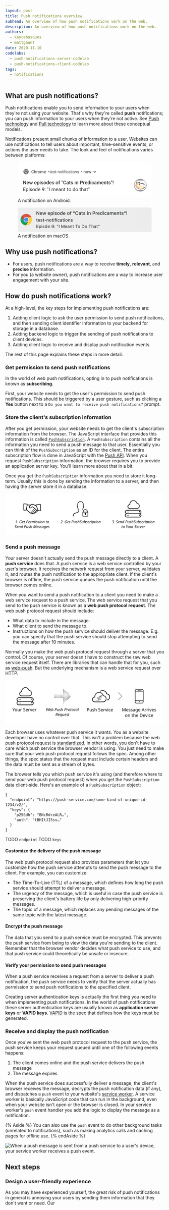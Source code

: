 ```yaml
---
layout: post
title: Push notifications overview
subhead: An overview of how push notifications work on the web.
description: An overview of how push notifications work on the web.
authors:
  - kaycebasques
  - mattgaunt
date: 2020-11-10
codelabs:
  - push-notifications-server-codelab
  - push-notifications-client-codelab
tags:
  - notifications
---
```


## What are push notifications?

Push notifications enable you to send information to your users when they're not
using your website. That's why they're called **push** notifications;
you can push information to your users when they're not active. See
[Push technology](https://en.wikipedia.org/wiki/Push_technology) and
[Pull technology](https://en.wikipedia.org/wiki/Pull_technology) to learn more
about these conceptual models.

Notifications present small chunks of information to a user. Websites can use
notifications to tell users about important, time-sensitive events, or actions
the user needs to take. The look and feel of notifications varies between platforms:

<figure class="w-figure">
  <img class="w-screenshot w-screenshot--filled" src="./predicaments-android.png" 
       alt="A notification on Android.">
  <figcaption class="w-figcaption">A notification on Android.</figcaption>
</figure>

<figure class="w-figure">
  <img class="w-screenshot w-screenshot--filled" src="./predicaments-macbook.png" 
       alt="A notification on macOS.">
  <figcaption class="w-figcaption">A notification on macOS.</figcaption>
</figure>

## Why use push notifications?

* For users, push notifications are a way to receive **timely**, **relevant**,
  and **precise** information.
* For you (a website owner), push notifications are a way to increase user engagement
  with your site.

## How do push notifications work?

At a high-level, the key steps for implementing push notifications are:

1. Adding client logic to ask the user permission to send push notifications, and
   then sending client identifier information to your backend for storage in a database.
1. Adding backend logic to trigger the sending of push notifications to client devices.
1. Adding client logic to receive and display push notification events.

The rest of this page explains these steps in more detail.

### Get permission to send push notifications

In the world of web push notifications, opting in to push notifications is
known as **subscribing**.

First, your website needs to get the user's permission to send push notifications.
This should be triggered by a user gesture, such as clicking a **Yes** button
next to a `Do you want to receive push notifications?` prompt.

### Store the client's subscription information

After you get permission, your website needs to get the client's subscription information 
from the browser. The JavaScript interface that provides this information is called
[`PushSubscription`](https://developer.mozilla.org/en-US/docs/Web/API/PushSubscription).
A `PushSubscription` contains all the information you need to send a push message to that user.
Essentially you can think of the `PushSubscription` as an ID for the client.
The entire subscription flow is done in JavaScript with the [Push API][1].
When you request `PushSubscription` information, the browser requires you to provide
an application server key. You'll learn more about that in a bit.

Once you get the `PushSubscription` information you need to store it long-term.
Usually this is done by sending the information to a server, and then having the
server store it in a database.

![TODO](browser-to-server.svg)

### Send a push message

Your server doesn't actually send the push message directly to a client. A
**push service** does that. A push service is a web service controlled by your
user's browser. It receives the network request from your server, validates it,
and routes the push notification to the appropriate client. If the client's
browser is offline, the push service queues the push notification until the
browser comes online.

When you want to send a push notification to a client you need to make a web
service request to a push service. The web service request that you send to the
push service is known as a **web push protocol request**. The web push protocol
request should include:

* What data to include in the message.
* What client to send the message to.
* Instructions on how the push service should deliver the message. E.g. you
  can specify that the push service should stop attempting to send the message 
  after 10 minutes.

Normally you make the web push protocol request through a server that you control.
Of course, your server doesn't have to construct the raw web service request
itself. There are libraries that can handle that for you, such as
[web-push](https://www.npmjs.com/package/web-push). But the underlying mechanism is
a web service request over HTTP.

![TODO](server-to-push-service.svg)

Each browser uses whatever push service it wants. You as a website developer
have no control over that. This isn't a problem because the web push protocol
request is [standardized](https://tools.ietf.org/html/draft-ietf-webpush-protocol). 
In other words, you don't have to care which push service the browser vendor is
using. You just need to make sure that your web push protocol request follows the spec.
Among other things, the spec states that the request must include certain headers
and the data must be sent as a stream of bytes.

The browser tells you which push service it's using (and therefore where to send your
web push protocol request) when you get the `PushSubscription` data client-side. 
Here's an example of a `PushSubscription` object:

```
{
  "endpoint": "https://push-service.com/some-kind-of-unique-id-1234/v2/",
  "keys": {
    "p256dh": "BNcRdreALR…",
    "auth": "tBHItJI5sv…"
  }
}
```

TODO `endpoint`
TODO `keys`

#### Customize the delivery of the push message

The web push protocol request also provides parameters that let you
customize how the push service attempts to send the push message to the client.
For example, you can customize:

* The Time-To-Live (TTL) of a message, which defines how long the push service should
  attempt to deliver a message.
* The urgency of the message, which is useful in case the push service is preserving
  the client's battery life by only delivering high-priority messages.
* The topic of a message, which replaces any pending messages of the same topic
  with the latest message.

#### Encrypt the push message

The data that you send to a push service must be encrypted. This prevents
the push service from being to view the data you're sending to the client.
Remember that the browser vendor decides what push service to use, and that
push service could theoretically be unsafe or insecure.

#### Verify your permission to send push messages

When a push service receives a request from a server to deliver a push notification,
the push service needs to verify that the server actually has permission to send
push notifications to the specified client. 

Creating server authentication keys is actually the first thing you need to
when implementing push notifications. In the world of push notifications
these server authentication keys are usually known as **application server keys**
or **VAPID keys**. [VAPID](https://tools.ietf.org/html/draft-thomson-webpush-vapid-02)
is the spec that defines how the keys must be generated.






### Receive and display the push notification

Once you've sent the web push protocol request to the push service, the push service keeps
your request queued until one of the following events happens:

1. The client comes online and the push service delivers the push message
1. The message expires

When the push service does successfully deliver a message, the client's browser receives the message, 
decrypts the push notification data (if any), and dispatches a `push` event to your website's
[service worker](/service-workers-cache-storage/#service-workers). A service worker is
basically JavaScript code that can run in the background, even when your website isn't open
or the browser is closed. In your service worker's `push` event handler you add the logic
to display the message as a notification.

{% Aside %}
  You can also use the `push` event to do other background tasks (unrelated to notifications),
  such as making analytics calls and caching pages for offline use.
{% endAside %}

![When a push message is sent from a push service to a user's device, your service worker
receives a push event.](https://developers.google.com/web/fundamentals/push-notifications/images/svgs/push-service-to-sw-event.svg)

## Next steps

### Design a user-friendly experience

As you may have experienced yourself, the great risk of push notifications
in general is annoying your users by sending them information that they
don't want or need. Our


[1]: https://developer.mozilla.org/en-US/docs/Web/API/Push_API

[3]: https://developer.mozilla.org/en-US/docs/Web/API/Service_Worker_API
[4]: /web/fundamentals/push-notifications
[5]: /web/fundamentals/push-notifications/subscribing-a-user